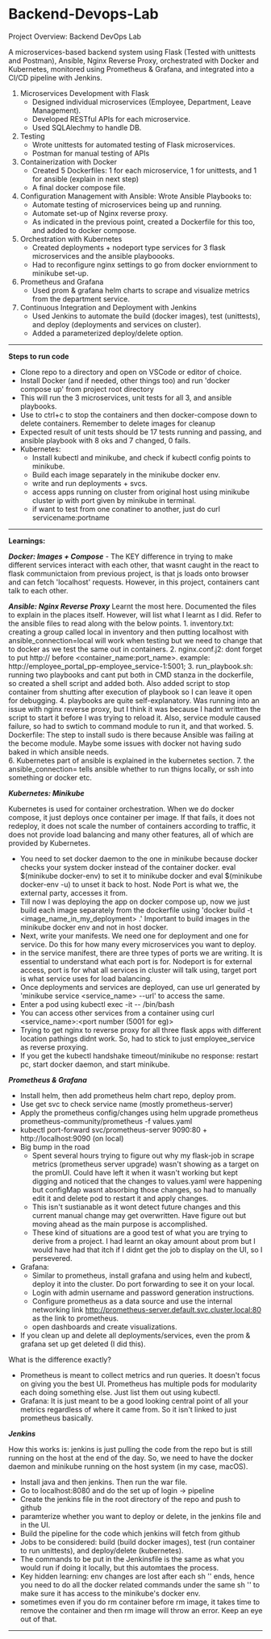 # Backend-Devops-Lab

Project Overview: Backend DevOps Lab

A microservices-based backend system using Flask (Tested with unittests and Postman), Ansible, Nginx Reverse Proxy, orchestrated with Docker and Kubernetes, monitored using Prometheus & Grafana, and integrated into a CI/CD pipeline with Jenkins.

1. Microservices Development with Flask
    - Designed individual microservices (Employee, Department, Leave Management).
    - Developed RESTful APIs for each microservice.
    - Used SQLAlechmy to handle DB.
2. Testing 
    - Wrote unittests for automated testing of Flask microservices.
    - Postman for manual testing of APIs
3. Containerization with Docker
    - Created 5 Dockerfiles: 1 for each microservice, 1 for unittests, and 1 for ansible (explain in next step)
    - A final docker compose file.
4. Configuration Management with Ansible: Wrote Ansible Playbooks to: 
    - Automate testing of microservices being up and running.
    - Automate set-up of Nginx reverse proxy.
    - As indicated in the previous point, created a Dockerfile for this too, and added to docker compose.
5. Orchestration with Kubernetes
    - Created deployments + nodeport type services for 3 flask microservices and the ansible playboooks.
    - Had to reconfigure nginx settings to go from docker enviornment to minikube set-up.
6. Prometheus and Grafana
    - Used prom & grafana helm charts to scrape and visualize metrics from the department service.
7. Continuous Integration and Deployment with Jenkins
    - Used Jenkins to automate the build (docker images), test (unittests), and deploy (deployments and services on cluster).
    - Added a parameterized deploy/delete option.
    
---

**Steps to run code**

- Clone repo to a directory and open on VSCode or editor of choice.
- Install Docker (and if needed, other things too) and run 'docker compose up' from project root directory
- This will run the 3 microservices, unit tests for all 3, and ansible playbooks.
- Use to ctrl+c to stop the containers and then docker-compose down to delete containers. Remember to delete images for cleanup
- Expected result of unit tests should be 17 tests running and passing, and ansible playbook with 8 oks and 7 changed, 0 fails.
- Kubernetes:
    - Install kubectl and minikube, and check if kubectl config points to minikube.
    - Build each image separately in the minikube docker env.
    - write and run deployments + svcs.
    - access apps running on cluster from original host using minikube cluster ip with port given by minikube in terminal.
    - if want to test from one conatiner to another, just do curl servicename:portname

---

**Learnings:**

***Docker: Images + Compose***
    - The KEY difference in trying to make different services interact with each other, that wasnt caught in the react to flask communictaion from previous project, is that js loads onto browser and can fetch 'localhost' requests. However, in this project, containers cant talk to each other.

***Ansible: Nginx Reverse Proxy***
    Learnt the most here. Documented the files to explain in the places itself. However, will list what I learnt as I did. Refer to the ansible files to read along with the below points.
    1. inventory.txt: creating a group called local in inventory and then putting localhost with ansible_connection=local will work when testing but we need to change that to docker as we test the same out in containers.
    2. nginx.conf.j2: dont forget to put http:// before <container_name:port_name>. example: http://employee_portal_pp-employee_service-1:5001;
    3. run_playbook.sh: running two playbooks and cant put both in CMD stanza in the dockerfile, so created a shell script and added both. Also added script to stop container from shutting after execution of playbook so I can leave it open for debugging.
    4. playbooks are quite self-explanatory. Was running into an issue with nginx reverse proxy, but I think it was because I hadnt written the script to start it before I was trying to reload it. Also, service module caused failure, so had to swtich to command module to run it, and that worked.
    5. Dockerfile: The step to install sudo is there because Ansible was failing at the become module. Maybe some issues with docker not having sudo baked in which ansible needs.  
    6. Kubernetes part of ansible is explained in the kubernetes section.
    7. the ansible_connection=<insert> tells ansible whether to run thigns locally, or ssh into something or docker etc.

***Kubernetes: Minikube***

Kubernetes is used for container orchestration. When we do docker compose, it just deploys once container per image. If that fails, it does not redeploy, it does not scale the number of containers according to traffic, it does not provide load balancing and many other features, all of which are provided by Kubernetes.

- You need to set docker daemon to the one in minikube because docker checks your system docker instead of the container docker. eval $(minikube docker-env) to set it to minikube docker and eval $(minikube docker-env -u) to unset it back to host. Node Port is what we, the external party, accesses it from.  
- Till now I was deploying the app on docker compose up, now we just build each image separately from the dockerfile using 'docker build -t <image_name_in_my_deployment> .' Important to build images in the minikube docker env and not in host docker.
- Next, write your manifests. We need one for deployment and one for service. Do this for how many every microservices you want to deploy. 
- in the service manifest, there are three types of ports we are writing. It is essential to understand what each port is for. Nodeport is for external access, port is for what all services in cluster will talk using, target port is what service uses for load balancing.
- Once deployments and services are deployed, can use url generated by 'minikube service <service_name> --url' to access the same.
- Enter a pod using kubectl exec -it <podName> -- /bin/bash
- You can access other services from a container using curl <service_name>:<port number (5001 for eg)>
- Trying to get nginx to reverse proxy for all three flask apps with different location pathings didnt work. So, had to stick to just employee_service as reverse proxying. 
- If you get the kubectl handshake timeout/minikube no response: restart pc, start docker daemon, and start minikube.

***Prometheus & Grafana***

- Install helm, then add prometheus helm chart repo, deploy prom.
- Use get svc to check service name (mostly prometheus-server)
- Apply the prometheus config/changes using helm upgrade prometheus prometheus-community/prometheus -f values.yaml
- kubectl port-forward svc/prometheus-server 9090:80 + http://localhost:9090 (on local)
- Big bump in the road
    - Spent several hours trying to figure out why my flask-job in scrape metrics (prometheus server upgrade) wasn't showing as a target on the promUI. Could have left it when it wasn't working but kept digging and noticed that the changes to values.yaml were happening but configMap wasnt absorbing those changes, so had to manually edit it and delete pod to restart it and apply changes. 
    - This isn't sustianable as it wont detect future changes and this current manual change may get overwritten. Have figure out but moving ahead as the main purpose is accomplished. 
    - These kind of situations are a good test of what you are trying to derive from a project. I had learnt an okay amount about prom but I would have had that itch if I didnt get the job to display on the UI, so I persevered.
- Grafana:
    - Similar to prometheus, install grafana and using helm and kubectl, deploy it into the cluster. Do port forwarding to see it on your local.
    - Login with admin username and password generation instructions.
    - Configure prometheus as a data source and use the internal networking link http://prometheus-server.default.svc.cluster.local:80 as the link to prometheus.
    - open dashboards and create visualizations.
- If you clean up and delete all deployments/services, even the prom & grafana set up get deleted (I did this).

What is the difference exactly?
- Prometheus is meant to collect metrics and run queries. It doesn't focus on giving you the best UI. Prometheus has multiple pods for modularity each doing something else. Just list them out using kubectl.
- Grafana: It is just meant to be a good looking central point of all your metrics regardless of where it came from. So it isn't linked to just prometheus basically.

***Jenkins***

How this works is: jenkins is just pulling the code from the repo but is still running on the host at the end of the day. So, we need to have the docker daemon and minikube running on the host system (in my case, macOS).

- Install java and then jenkins. Then run the war file.
- Go to localhost:8080 and do the set up of login -> pipeline
- Create the jenkins file in the root directory of the repo and push to github
- paramterize whether you want to deploy or delete, in the jenkins file and in the UI.
- Build the pipeline for the code which jenkins will fetch from github
- Jobs to be considered: build (build docker images), test (run container to run unittests), and deploy/delete (kubernetes). 
- The commands to be put in the Jenkinsfile is the same as what you would run if doing it locally, but this automtaes the process.
- Key hidden learning: env changes are lost after each sh '' ends, hence you need to do all the docker related commands under the same sh '' to make sure it has access to the minikube's docker env.
- sometimes even if you do rm container before rm image, it takes time to remove the container and then rm image will throw an error. Keep an eye out of that.

---


